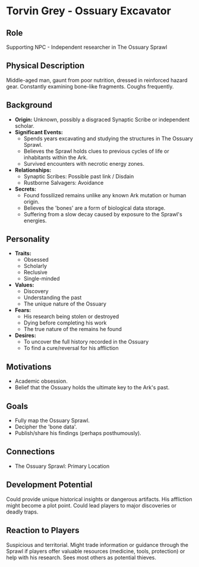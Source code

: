 # Torvin Grey - Ossuary Excavator

## Role
Supporting NPC - Independent researcher in The Ossuary Sprawl

## Physical Description
Middle-aged man, gaunt from poor nutrition, dressed in reinforced hazard gear. Constantly examining bone-like fragments. Coughs frequently.

## Background
- **Origin:** Unknown, possibly a disgraced Synaptic Scribe or independent scholar.
- **Significant Events:**
  - Spends years excavating and studying the structures in The Ossuary Sprawl.
  - Believes the Sprawl holds clues to previous cycles of life or inhabitants within the Ark.
  - Survived encounters with necrotic energy zones.
- **Relationships:**
  - Synaptic Scribes: Possible past link / Disdain
  - Rustborne Salvagers: Avoidance
- **Secrets:**
  - Found fossilized remains unlike any known Ark mutation or human origin.
  - Believes the 'bones' are a form of biological data storage.
  - Suffering from a slow decay caused by exposure to the Sprawl's energies.

## Personality
- **Traits:**
  - Obsessed
  - Scholarly
  - Reclusive
  - Single-minded
- **Values:**
  - Discovery
  - Understanding the past
  - The unique nature of the Ossuary
- **Fears:**
  - His research being stolen or destroyed
  - Dying before completing his work
  - The true nature of the remains he found
- **Desires:**
  - To uncover the full history recorded in the Ossuary
  - To find a cure/reversal for his affliction

## Motivations
- Academic obsession.
- Belief that the Ossuary holds the ultimate key to the Ark's past.

## Goals
- Fully map the Ossuary Sprawl.
- Decipher the 'bone data'.
- Publish/share his findings (perhaps posthumously).

## Connections
- The Ossuary Sprawl: Primary Location

## Development Potential
Could provide unique historical insights or dangerous artifacts. His affliction might become a plot point. Could lead players to major discoveries or deadly traps.

## Reaction to Players
Suspicious and territorial. Might trade information or guidance through the Sprawl if players offer valuable resources (medicine, tools, protection) or help with his research. Sees most others as potential thieves.
